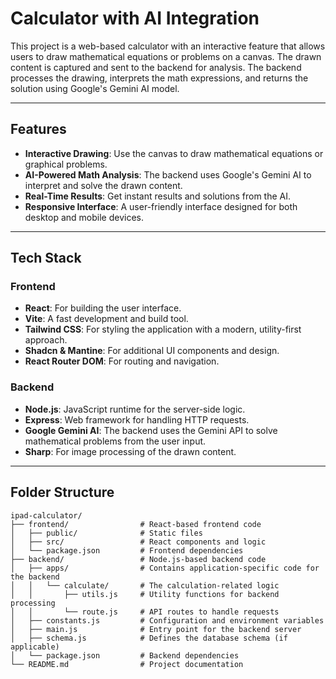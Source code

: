# Calculator with AI Integration

This project is a web-based calculator with an interactive feature that allows users to draw mathematical equations or problems on a canvas. The drawn content is captured and sent to the backend for analysis. The backend processes the drawing, interprets the math expressions, and returns the solution using Google's Gemini AI model.

---

## Features

- **Interactive Drawing**: Use the canvas to draw mathematical equations or graphical problems.
- **AI-Powered Math Analysis**: The backend uses Google's Gemini AI to interpret and solve the drawn content.
- **Real-Time Results**: Get instant results and solutions from the AI.
- **Responsive Interface**: A user-friendly interface designed for both desktop and mobile devices.

---

## Tech Stack

### Frontend

- **React**: For building the user interface.
- **Vite**: A fast development and build tool.
- **Tailwind CSS**: For styling the application with a modern, utility-first approach.
- **Shadcn & Mantine**: For additional UI components and design.
- **React Router DOM**: For routing and navigation.

### Backend

- **Node.js**: JavaScript runtime for the server-side logic.
- **Express**: Web framework for handling HTTP requests.
- **Google Gemini AI**: The backend uses the Gemini API to solve mathematical problems from the user input.
- **Sharp**: For image processing of the drawn content.

---

## Folder Structure

```plaintext
ipad-calculator/
├── frontend/                # React-based frontend code
│   ├── public/              # Static files
│   ├── src/                 # React components and logic
│   └── package.json         # Frontend dependencies
├── backend/                 # Node.js-based backend code
│   ├── apps/                # Contains application-specific code for the backend
│   │   └── calculate/       # The calculation-related logic
│   │       ├── utils.js     # Utility functions for backend processing
│   │       └── route.js     # API routes to handle requests
│   ├── constants.js         # Configuration and environment variables
│   ├── main.js              # Entry point for the backend server
│   ├── schema.js            # Defines the database schema (if applicable)
│   └── package.json         # Backend dependencies
└── README.md                # Project documentation
